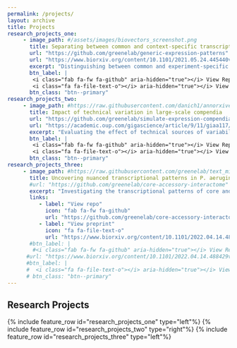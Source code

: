 ```yaml
---
permalink: /projects/
layout: archive
title: Projects
research_projects_one:
     - image_path: #/assets/images/biovectors_screenshot.png
       title: Separating between common and context-specific transcriptional responses
       url: "https://github.com/greenelab/generic-expression-patterns"
       url: "https://www.biorxiv.org/content/10.1101/2021.05.24.445440v3.full.pdf"
       excerpt: "Distinguishing between common and experiment-specific transcriptional signals using a generative neural network."
       btn_label: |
        <i class="fab fa-fw fa-github" aria-hidden="true"></i> View Repo
        <i class="fa fa-file-text-o"></i> aria-hidden="true"></i> View preprint
       btn_class: "btn--primary"
research_projects_two:
     - image_path: #https://raw.githubusercontent.com/danich1/annorxiver/65ee4a556ab69f2308e5e4d9192905e8cfec3728/figure_generation/output/Figure_2.png
       title: Impact of technical variation in large-scale compendia
       url: "https://github.com/greenelab/simulate-expression-compendia"
       url: "https://academic.oup.com/gigascience/article/9/11/giaa117/5952607"
       excerpt: "Evaluating the effect of technical sources of variability in large-scale gene expression compendia."
       btn_label: |
        <i class="fab fa-fw fa-github" aria-hidden="true"></i> View Repo
        <i class="fa fa-file-text-o"></i> aria-hidden="true"></i> View publication
       btn_class: "btn--primary"
research_projects_three:
     - image_path: #https://raw.githubusercontent.com/greenelab/text_mined_hetnet_manuscript/3a040e78114208417d2b1784ae558fb323eabe01/content/images/figures/hetionet/metagraph_highlighted_edges.png
       title: Uncovering nuanced transcriptional patterns in P. aeruginosa compendium
       #url: "https://github.com/greenelab/core-accessory-interactome"
       excerpt: "Investigating the transcriptional patterns of core and accessory gene expression in PAO1 and PA14 strains in a compendium containing thousands of samples from hundreds of distinct experiments."
       links:
          - label: "View repo"
            icon: "fab fa-fw fa-github"
            url: "https://github.com/greenelab/core-accessory-interactome"
          - label: "View preprint"
            icon: "fa fa-file-text-o"
            url: "https://www.biorxiv.org/content/10.1101/2022.04.14.488429v1.full.pdf"
       #btn_label: |
        #<i class="fab fa-fw fa-github" aria-hidden="true"></i> View Repo
      #url: "https://www.biorxiv.org/content/10.1101/2022.04.14.488429v1.full.pdf"
      #btn_label: |
      #  <i class="fa fa-file-text-o"></i> aria-hidden="true"></i> View preprint
      # btn_class: "btn--primary"
---
```


## Research Projects

{% include feature_row id="research_projects_one" type="left"%}
{% include feature_row id="research_projects_two" type="right"%}
{% include feature_row id="research_projects_three" type="left"%}
